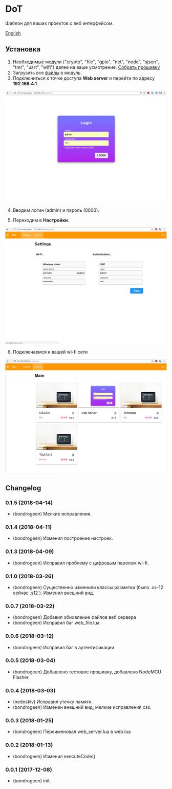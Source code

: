 # DoT
 
Шаблон для ваших проектов с веб интерфейсом.



[English](https://github.com/bondrogeen/web-server/blob/master/doc/en/README.md)



## Установка

1. Необходимые модули ("crypto", "file", "gpio", "net", "node", "sjson", "tmr", "uart", "wifi") далее на ваше усмотрение. [Собрать прошивку](https://nodemcu-build.com/)
2. Загрузить все [файлы](https://github.com/bondrogeen/web-server/tree/master/files) в модуль.
3. Подключиться к точке доступа **Web server** и перейти по адресу **192.168.4.1**.
			
![Logo](doc/image/web_server_login.jpg)
			
4. Вводим логин (admin) и пароль (0000).
			
5. Переходим в **Настройки**.
			
![Logo](doc/image/web_server_settings_page.jpg)

6. Подключаемся к вашей wi-fi сети 

![Logo](doc/image/web_server_index_page.jpg)

## Changelog

### 0.1.5 (2018-04-14)
* (bondrogeen) Мелкие исправления.
### 0.1.4 (2018-04-11)
* (bondrogeen) Изменил построение настроек.
### 0.1.3 (2018-04-09)
* (bondrogeen) Исправил проблему с цифровым паролем wi-fi.
### 0.1.0 (2018-03-26)
* (bondrogeen) Существенно изменили классы разметки (было .xs-12 сейчас .s12 ). Изменил внешний вид.
### 0.0.7 (2018-03-22)
* (bondrogeen) Добавил обновление файлов веб сервера
* (bondrogeen) Исправил баг web_file.lua
### 0.0.6 (2018-03-12)
* (bondrogeen) Исправил баг в аутентификации
### 0.0.5 (2018-03-04)
* (bondrogeen) Добавлено тестовое прошивку, добавлено NodeMCU Flasher.
### 0.0.4 (2018-03-03)
* (nedoskiv) Исправил утечку памяти.
* (bondrogeen) Изменен внешний вид, мелкие исправления css.
### 0.0.3 (2018-01-25)
* (bondrogeen) Переименовал web_server.lua в web.lua
### 0.0.2 (2018-01-13)
* (bondrogeen) Изменил executeCode()
### 0.0.1 (2017-12-08)
* (bondrogeen) init.



